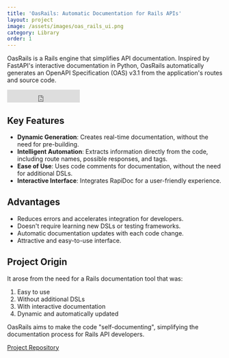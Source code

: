 ```yaml
---
title: 'OasRails: Automatic Documentation for Rails APIs'
layout: project
image: /assets/images/oas_rails_ui.png
category: Library
order: 1
---
```

OasRails is a Rails engine that simplifies API documentation. Inspired by FastAPI's interactive documentation in Python, OasRails automatically generates an OpenAPI Specification (OAS) v3.1 from the application's routes and source code.

<iframe src="https://ghbtns.com/github-btn.html?user=a-chacon&repo=oas_rails&type=star&count=false&size=large" frameborder="0" scrolling="0" width="170" height="30" title="GitHub"></iframe>

## Key Features

- **Dynamic Generation**: Creates real-time documentation, without the need for pre-building.
- **Intelligent Automation**: Extracts information directly from the code, including route names, possible responses, and tags.
- **Ease of Use**: Uses code comments for documentation, without the need for additional DSLs.
- **Interactive Interface**: Integrates RapiDoc for a user-friendly experience.

## Advantages

- Reduces errors and accelerates integration for developers.
- Doesn't require learning new DSLs or testing frameworks.
- Automatic documentation updates with each code change.
- Attractive and easy-to-use interface.

## Project Origin

It arose from the need for a Rails documentation tool that was:

1. Easy to use
2. Without additional DSLs
3. With interactive documentation
4. Dynamic and automatically updated

OasRails aims to make the code "self-documenting", simplifying the documentation process for Rails API developers.

[Project Repository](https://github.com/a-chacon/oas_rails)

